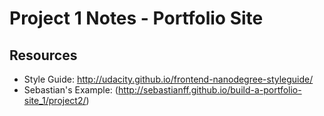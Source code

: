 # Project 1 Notes - Portfolio Site

## Resources

- Style Guide: http://udacity.github.io/frontend-nanodegree-styleguide/
- Sebastian's Example: (http://sebastianff.github.io/build-a-portfolio-site_1/project2/)



